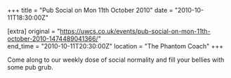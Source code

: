 +++
title = "Pub Social on Mon 11th October 2010"
date = "2010-10-11T18:30:00Z"

[extra]
original = "https://uwcs.co.uk/events/pub-social-on-mon-11th-october-2010-1474489041366/"    
end_time = "2010-10-11T20:30:00Z"
location = "The Phantom Coach"
+++

Come along to our weekly dose of social normality and fill your bellies with some pub grub.

